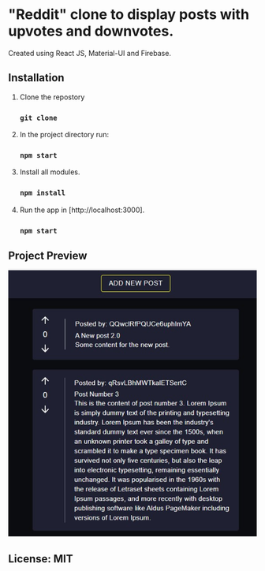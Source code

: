 # "Reddit" clone to display posts with upvotes and downvotes.

Created using React JS, Material-UI and Firebase.

## Installation

1. Clone the repostory

    ### `git clone `

2. In the project directory run:
    ### `npm start`

3. Install all modules.
    ### `npm install`

4. Run the app in  [http://localhost:3000].
    ### `npm start`

## Project Preview

![Main page](./assets/main.jpg)

## License: MIT

